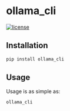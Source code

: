# ollama_cli

[![license](https://img.shields.io/github/license/hexdump42/ollama_cli.svg)](https://github.com/hexdump42/ollama_cli/blob/main/LICENSE)

## Installation

```bash
pip install ollama_cli
```

## Usage

Usage is as simple as:

```bash
ollama_cli
```

